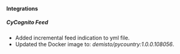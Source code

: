 
#### Integrations

##### CyCognito Feed

- Added incremental feed indication to yml file.
- Updated the Docker image to: *demisto/pycountry:1.0.0.108056*.
